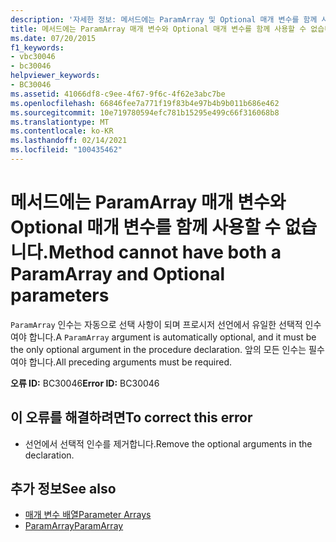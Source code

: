 ```yaml
---
description: '자세한 정보: 메서드에는 ParamArray 및 Optional 매개 변수를 함께 사용할 수 없습니다.'
title: 메서드에는 ParamArray 매개 변수와 Optional 매개 변수를 함께 사용할 수 없습니다.
ms.date: 07/20/2015
f1_keywords:
- vbc30046
- bc30046
helpviewer_keywords:
- BC30046
ms.assetid: 41066df8-c9ee-4f67-9f6c-4f62e3abc7be
ms.openlocfilehash: 66846fee7a771f19f83b4e97b4b9b011b686e462
ms.sourcegitcommit: 10e719780594efc781b15295e499c66f316068b8
ms.translationtype: MT
ms.contentlocale: ko-KR
ms.lasthandoff: 02/14/2021
ms.locfileid: "100435462"
---
```

# <a name="method-cannot-have-both-a-paramarray-and-optional-parameters"></a><span data-ttu-id="50d9d-103">메서드에는 ParamArray 매개 변수와 Optional 매개 변수를 함께 사용할 수 없습니다.</span><span class="sxs-lookup"><span data-stu-id="50d9d-103">Method cannot have both a ParamArray and Optional parameters</span></span>

<span data-ttu-id="50d9d-104">`ParamArray` 인수는 자동으로 선택 사항이 되며 프로시저 선언에서 유일한 선택적 인수여야 합니다.</span><span class="sxs-lookup"><span data-stu-id="50d9d-104">A `ParamArray` argument is automatically optional, and it must be the only optional argument in the procedure declaration.</span></span> <span data-ttu-id="50d9d-105">앞의 모든 인수는 필수여야 합니다.</span><span class="sxs-lookup"><span data-stu-id="50d9d-105">All preceding arguments must be required.</span></span>  
  
 <span data-ttu-id="50d9d-106">**오류 ID:** BC30046</span><span class="sxs-lookup"><span data-stu-id="50d9d-106">**Error ID:** BC30046</span></span>  
  
## <a name="to-correct-this-error"></a><span data-ttu-id="50d9d-107">이 오류를 해결하려면</span><span class="sxs-lookup"><span data-stu-id="50d9d-107">To correct this error</span></span>  
  
- <span data-ttu-id="50d9d-108">선언에서 선택적 인수를 제거합니다.</span><span class="sxs-lookup"><span data-stu-id="50d9d-108">Remove the optional arguments in the declaration.</span></span>  
  
## <a name="see-also"></a><span data-ttu-id="50d9d-109">추가 정보</span><span class="sxs-lookup"><span data-stu-id="50d9d-109">See also</span></span>

- [<span data-ttu-id="50d9d-110">매개 변수 배열</span><span class="sxs-lookup"><span data-stu-id="50d9d-110">Parameter Arrays</span></span>](../programming-guide/language-features/procedures/parameter-arrays.md)
- [<span data-ttu-id="50d9d-111">ParamArray</span><span class="sxs-lookup"><span data-stu-id="50d9d-111">ParamArray</span></span>](../language-reference/modifiers/paramarray.md)
